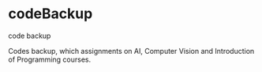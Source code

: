 # codeBackup
code backup

Codes backup, which assignments on AI, Computer Vision and Introduction of Programming courses.
